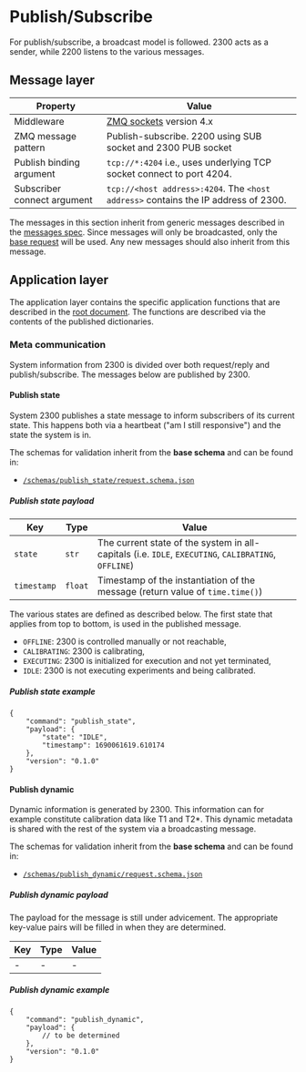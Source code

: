 # Publish/Subscribe

For publish/subscribe, a broadcast model is followed. 2300 acts as a sender, while 2200 listens to the various messages.

## Message layer

| Property | Value |
| --- | --- |
| Middleware | [ZMQ sockets](<https://zeromq.org>) version 4.x |
| ZMQ message pattern | Publish-subscribe. 2200 using SUB socket and 2300 PUB socket |
| Publish binding argument | `tcp://*:4204` i.e., uses underlying TCP socket connect to port 4204. |
| Subscriber connect argument | `tcp://<host address>:4204`. The `<host address>` contains the IP address of 2300. |

The messages in this section inherit from generic messages described in the [messages spec](../messages.md). Since
messages will only be broadcasted, only the [base request](../messages.md#base-request) will be used. Any new messages
should also inherit from this message.

## Application layer

The application layer contains the specific application functions that are described in the
[root document](../index.md). The functions are described via the contents of the published dictionaries.

### Meta communication

System information from 2300 is divided over both request/reply and publish/subscribe. The messages below are published
by 2300.

#### Publish state

System 2300 publishes a state message to inform subscribers of its current state. This happens both via a heartbeat
("am I still responsive") and the state the system is in.

The schemas for validation inherit from the **base schema** and can be found in:

* [`/schemas/publish_state/request.schema.json`](../../schemas/publish_state/message.schema.json)

##### Publish state payload

| Key | Type | Value |
| --- | --- | --- |
| `state` | `str` | The current state of the system in all-capitals (i.e. `IDLE`, `EXECUTING`, `CALIBRATING`, `OFFLINE`) |
| `timestamp` | `float` | Timestamp of the instantiation of the message (return value of `time.time()`) |

The various states are defined as described below. The first state that applies from top to bottom, is used in the
published message.

* `OFFLINE`: 2300 is controlled manually or not reachable,
* `CALIBRATING`: 2300 is calibrating,
* `EXECUTING`: 2300 is initialized for execution and not yet terminated,
* `IDLE`: 2300 is not executing experiments and being calibrated.

##### Publish state example

```jsonc
{
    "command": "publish_state",
    "payload": {
        "state": "IDLE",
        "timestamp": 1690061619.610174
    },
    "version": "0.1.0"
}
```

#### Publish dynamic

Dynamic information is generated by 2300. This information can for example constitute calibration data like T1 and T2*.
This dynamic metadata is shared with the rest of the system via a broadcasting message.

The schemas for validation inherit from the **base schema** and can be found in:

* [`/schemas/publish_dynamic/request.schema.json`](../../schemas/publish_dynamic/message.schema.json)

##### Publish dynamic payload

The payload for the message is still under advicement. The appropriate key-value pairs will be filled in when they are
determined.

| Key | Type | Value |
| --- | --- | --- |
| - | - | - |

##### Publish dynamic example

```jsonc
{
    "command": "publish_dynamic",
    "payload": {
        // to be determined
    },
    "version": "0.1.0"
}
```
